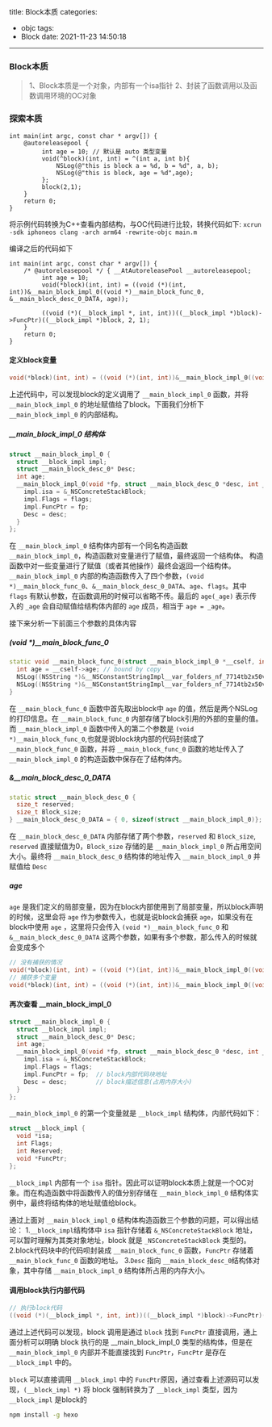 title: Block本质
categories:
  - objc
tags:
  - Block
date: 2021-11-23 14:50:18
---
### Block本质
> 1、Block本质是一个对象，内部有一个isa指针
> 2、封装了函数调用以及函数调用环境的OC对象

### 探索本质
```objc
int main(int argc, const char * argv[]) {
    @autoreleasepool {
         int age = 10; // 默认是 auto 类型变量
         void(^block)(int, int) = ^(int a, int b){
             NSLog(@"this is block a = %d, b = %d", a, b);
             NSLog(@"this is block, age = %d",age);
         };
         block(2,1);
    }
    return 0;
}
```

将示例代码转换为C++查看内部结构，与OC代码进行比较，转换代码如下:
`xcrun -sdk iphoneos clang -arch arm64 -rewrite-objc main.m`

编译之后的代码如下
```objc
int main(int argc, const char * argv[]) {
    /* @autoreleasepool */ { __AtAutoreleasePool __autoreleasepool; 
         int age = 10;
         void(*block)(int, int) = ((void (*)(int, int))&__main_block_impl_0((void *)__main_block_func_0, &__main_block_desc_0_DATA, age));

         ((void (*)(__block_impl *, int, int))((__block_impl *)block)->FuncPtr)((__block_impl *)block, 2, 1);
    }
    return 0;
}
```

#### 定义block变量
```c++
void(*block)(int, int) = ((void (*)(int, int))&__main_block_impl_0((void *)__main_block_func_0, &__main_block_desc_0_DATA, age));
```
上述代码中，可以发现block的定义调用了 `__main_block_impl_0` 函数，并将 `__main_block_impl_0` 的地址赋值给了block。下面我们分析下 `__main_block_impl_0` 的内部结构。

##### __main_block_impl_0 结构体
```c++
struct __main_block_impl_0 {
  struct __block_impl impl;
  struct __main_block_desc_0* Desc;
  int age;
  __main_block_impl_0(void *fp, struct __main_block_desc_0 *desc, int _age, int flags=0) : age(_age) {
    impl.isa = &_NSConcreteStackBlock;
    impl.Flags = flags;
    impl.FuncPtr = fp;
    Desc = desc;
  }
};
```

在 `__main_block_impl_0` 结构体内部有一个同名构造函数 `__main_block_impl_0`，构造函数对变量进行了赋值，最终返回一个结构体。
构造函数中对一些变量进行了赋值（或者其他操作）最终会返回一个结构体。
`__main_block_impl_0` 内部的构造函数传入了四个参数，`(void *)__main_block_func_0`、`&__main_block_desc_0_DATA`、`age`、`flags`。其中 `flags` 有默认参数，在函数调用的时候可以省略不传。最后的 `age(_age)` 表示传入的 `_age` 会自动赋值给结构体内部的 `age` 成员，相当于 `age = _age`。

接下来分析一下前面三个参数的具体内容

##### (void *)__main_block_func_0
```c++
static void __main_block_func_0(struct __main_block_impl_0 *__cself, int a, int b) {
  int age = __cself->age; // bound by copy
  NSLog((NSString *)&__NSConstantStringImpl__var_folders_nf_7714tb2x50vctp5b0v2xmpt4nrww4l_T_main_6c06d8_mi_0, a, b);
  NSLog((NSString *)&__NSConstantStringImpl__var_folders_nf_7714tb2x50vctp5b0v2xmpt4nrww4l_T_main_6c06d8_mi_1,age);
}
```

在 `__main_block_func_0` 函数中首先取出block中 `age` 的值，然后是两个NSLog的打印信息。在 `__main_block_func_0` 内部存储了block引用的外部的变量的值。而 `__main_block_impl_0` 函数中传入的第二个参数是 `(void *)__main_block_func_0`,也就是说block块内部的代码封装成了 `__main_block_func_0` 函数，并将 `__main_block_func_0` 函数的地址传入了 `__main_block_impl_0` 的构造函数中保存在了结构体内。

##### &__main_block_desc_0_DATA
```c++
static struct __main_block_desc_0 {
  size_t reserved;
  size_t Block_size;
} __main_block_desc_0_DATA = { 0, sizeof(struct __main_block_impl_0)};
```

在 `__main_block_desc_0_DATA` 内部存储了两个参数，`reserved` 和 `Block_size`, `reserved` 直接赋值为0，`Block_size` 存储的是 `__main_block_impl_0` 所占用空间大小。最终将 `__main_block_desc_0` 结构体的地址传入 `__main_block_impl_0` 并赋值给 `Desc`

##### age
`age` 是我们定义的局部变量，因为在block内部使用到了局部变量，所以block声明的时候，这里会将 `age` 作为参数传入，也就是说block会捕获 `age`，如果没有在block中使用 `age` ，这里将只会传入 `(void *)__main_block_func_0` 和 `&__main_block_desc_0_DATA` 这两个参数，如果有多个参数，那么传入的时候就会变成多个

```c++
// 没有捕获的情况
void(*block)(int, int) = ((void (*)(int, int))&__main_block_impl_0((void *)__main_block_func_0, &__main_block_desc_0_DATA));
// 捕获多个变量
void(*block)(int, int) = ((void (*)(int, int))&__main_block_impl_0((void *)__main_block_func_0, &__main_block_desc_0_DATA, age, name, numer));
```

#### 再次查看 __main_block_impl_0 
```c++
struct __main_block_impl_0 {
  struct __block_impl impl;
  struct __main_block_desc_0* Desc;
  int age;
  __main_block_impl_0(void *fp, struct __main_block_desc_0 *desc, int _age, int flags=0) : age(_age) {
    impl.isa = &_NSConcreteStackBlock;
    impl.Flags = flags;
    impl.FuncPtr = fp;  // block内部代码块地址
    Desc = desc;        // block描述信息(占用内存大小)
  }
};
```
`__main_block_impl_0` 的第一个变量就是 `__block_impl` 结构体，内部代码如下：
```c++
struct __block_impl {
  void *isa;
  int Flags;
  int Reserved;
  void *FuncPtr;
};
```

`__block_impl` 内部有一个 `isa` 指针。因此可以证明block本质上就是一个OC对象。而在构造函数中将函数传入的值分别存储在 `__main_block_impl_0` 结构体实例中，最终将结构体的地址赋值给block。

通过上面对 `__main_block_impl_0` 结构体构造函数三个参数的问题，可以得出结论：
1.`__block_impl`结构体中 `isa` 指针存储着 `&_NSConcreteStackBlock` 地址，可以暂时理解为其类对象地址，block 就是 `_NSConcreteStackBlock` 类型的。
2.block代码块中的代码呗封装成 `__main_block_func_0` 函数，`FuncPtr` 存储着 `__main_block_func_0` 函数的地址。
3.`Desc` 指向 `__main_block_desc_0`结构体对象，其中存储 `__main_block_impl_0` 结构体所占用的内存大小。

#### 调用block执行内部代码
```c++
// 执行block代码
((void (*)(__block_impl *, int, int))((__block_impl *)block)->FuncPtr)((__block_impl *)block, 2, 1);
```
通过上述代码可以发现，block 调用是通过 `block` 找到 `FuncPtr` 直接调用，通上面分析可以明确 block 执行的是 __main_block_impl_0 类型的结构体，但是在 `__main_block_impl_0` 内部并不能直接找到 `FuncPtr`，`FuncPtr` 是存在 `__block_impl` 中的。

`block` 可以直接调用 `__block_impl` 中的 `FuncPtr`原因，通过查看上述源码可以发现，`(__block_impl *)` 将 block 强制转换为了 `__block_impl` 类型，因为 `__block_impl` 是block的

```bash
npm install -g hexo
```